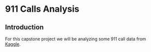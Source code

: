 # 911 Calls Analysis
## Introduction
For this capstone project we will be analyzing some 911 call data from [Kaggle](https://www.kaggle.com/mchirico/montcoalert).
